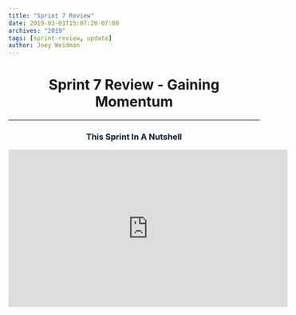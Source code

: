 ```yaml
---
title: "Sprint 7 Review"
date: 2019-03-01T15:07:20-07:00
archives: "2019"
tags: [sprint-review, update]
author: Joey Weidman
---
```


# <center>Sprint 7 Review - Gaining Momentum</center>

***

### <span style="color:#012033"> <center>This Sprint In A Nutshell</center> </span>

<center><iframe width="560" height="315" src="https://www.youtube.com/embed/hrX86hkv7zw" frameborder="0" allow="accelerometer; autoplay; encrypted-media; gyroscope; picture-in-picture" allowfullscreen></iframe></center>